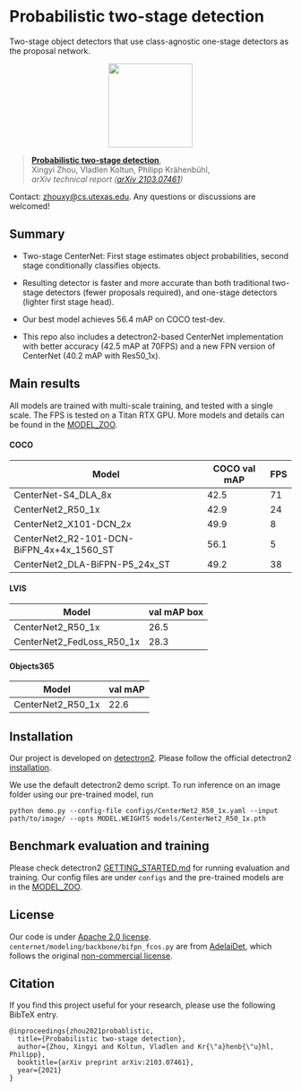 # Probabilistic two-stage detection
Two-stage object detectors that use class-agnostic one-stage detectors as the proposal network.


<p align="center"> <img src='docs/centernet2_teaser.jpg' align="center" height="150px"> </p>

> [**Probabilistic two-stage detection**](http://arxiv.org/abs/2103.07461),            
> Xingyi Zhou, Vladlen Koltun, Philipp Kr&auml;henb&uuml;hl,        
> *arXiv technical report ([arXiv 2103.07461](http://arxiv.org/abs/2103.07461))*         

Contact: [zhouxy@cs.utexas.edu](mailto:zhouxy@cs.utexas.edu). Any questions or discussions are welcomed! 

## Summary

- Two-stage CenterNet: First stage estimates object probabilities, second stage conditionally classifies objects.

- Resulting detector is faster and more accurate than both traditional two-stage detectors (fewer proposals required), and one-stage detectors (lighter first stage head).

- Our best model achieves 56.4 mAP on COCO test-dev.

- This repo also includes a detectron2-based CenterNet implementation with better accuracy (42.5 mAP at 70FPS) and a new FPN version of CenterNet (40.2 mAP with Res50_1x).

## Main results

All models are trained with multi-scale training, and tested with a single scale. The FPS is tested on a Titan RTX GPU.
More models and details can be found in the [MODEL_ZOO](docs/MODEL_ZOO.md).

#### COCO

| Model                                     |  COCO val mAP |  FPS  |
|-------------------------------------------|---------------|-------|
| CenterNet-S4_DLA_8x                       |  42.5         |   71  |
| CenterNet2_R50_1x                         |  42.9         |   24  |
| CenterNet2_X101-DCN_2x                    |  49.9         |    8  |
| CenterNet2_R2-101-DCN-BiFPN_4x+4x_1560_ST |  56.1         |    5  |
| CenterNet2_DLA-BiFPN-P5_24x_ST            |  49.2         |   38  |


#### LVIS 

| Model                     | val mAP box |
| ------------------------- | ----------- |
| CenterNet2_R50_1x         | 26.5        |
| CenterNet2_FedLoss_R50_1x | 28.3        |


#### Objects365

| Model                                     |  val mAP |
|-------------------------------------------|----------|
| CenterNet2_R50_1x                         |  22.6    |

## Installation

Our project is developed on [detectron2](https://github.com/facebookresearch/detectron2). Please follow the official detectron2 [installation](https://github.com/facebookresearch/detectron2/blob/master/INSTALL.md).

We use the default detectron2 demo script. To run inference on an image folder using our pre-trained model, run

~~~
python demo.py --config-file configs/CenterNet2_R50_1x.yaml --input path/to/image/ --opts MODEL.WEIGHTS models/CenterNet2_R50_1x.pth
~~~

## Benchmark evaluation and training

Please check detectron2 [GETTING_STARTED.md](https://github.com/facebookresearch/detectron2/blob/master/GETTING_STARTED.md) for running evaluation and training. Our config files are under `configs` and the pre-trained models are in the [MODEL_ZOO](docs/MODEL_ZOO.md).


## License

Our code is under [Apache 2.0 license](LICENSE). `centernet/modeling/backbone/bifpn_fcos.py` are from [AdelaiDet](https://github.com/aim-uofa/AdelaiDet), which follows the original [non-commercial license](https://github.com/aim-uofa/AdelaiDet/blob/master/LICENSE).

## Citation

If you find this project useful for your research, please use the following BibTeX entry.

    @inproceedings{zhou2021probablistic,
      title={Probabilistic two-stage detection},
      author={Zhou, Xingyi and Koltun, Vladlen and Kr{\"a}henb{\"u}hl, Philipp},
      booktitle={arXiv preprint arXiv:2103.07461},
      year={2021}
    }
